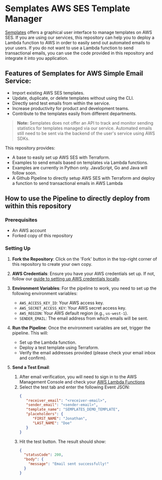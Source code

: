 # Semplates AWS SES Template Manager

[Semplates](https://semplates.io) offers a graphical user interface to manage templates on AWS SES. If you are using our services, 
this repository can help you to deploy a Lambda function to AWS in order to easily send out automated emails to your users.
If you do not want to use a Lambda function to send transactional emails, you can use the code provided in this repository and integrate it into you application.

## Features of Semplates for AWS Simple Email Service:
- Import existing AWS SES templates.
- Update, duplicate, or delete templates without using the CLI.
- Directly send test emails from within the service.
- Increase productivity for product and development teams.
- Contribute to the templates easily from different departments.

> **Note:** Semplates does not offer an API to track and monitor sending statistics for templates managed via our service. Automated emails still need to be sent via the backend of the user's service using AWS SDKs.

This repository provides:
- A base to easily set up AWS SES with Terraform.
- Examples to send emails based on templates via Lambda functions.
- Examples are currently in Python only. JavaScript, Go and Java will follow soon.
- A Github Pipeline to directly setup AWS SES with Terraform and deploy a function to send transactional emails in AWS Lambda

## How to use the Pipeline to directly deploy from within this repository

### Prerequisites

- An AWS account
- Forked copy of this repository

### Setting Up

1. **Fork the Repository**: Click on the 'Fork' button in the top-right corner of this repository to create your own copy.

2. **AWS Credentials**: Ensure you have your AWS credentials set up. If not, follow our [guide to setting up AWS credentials locally](#aws-credentials-setup).

3. **Environment Variables**: For the pipeline to work, you need to set up the following environment variables:
    - `AWS_ACCESS_KEY_ID`: Your AWS access key.
    - `AWS_SECRET_ACCESS_KEY`: Your AWS secret access key.
    - `AWS_REGION`: Your AWS default region (e.g., `us-west-1`).
    - `SENDER_EMAIL`: The email address from which emails will be sent.

4. **Run the Pipeline**: Once the environment variables are set, trigger the pipeline. This will:
    - Set up the Lambda function.
    - Deploy a test template using Terraform.
    - Verify the email addresses provided (please check your email inbox and confirm).

5. **Send a Test Email**: 
   1. After email verification, you will need to sign in to the AWS Management Console and check your [AWS Lambda Functions](https://eu-central-1.console.aws.amazon.com/lambda)
   2. Select the test tab and enter the following Event JSON:
      ```json
      {
         "receiver_email": "<receiver-email>",
         "sender_email": "<sender-email>",
         "template_name": "SEMPLATES_DEMO_TEMPLATE",
         "placeholders": {
            "FIRST_NAME": "Jonathan",
            "LAST_NAME": "Doe"
         }
      }
      ```
   3. Hit the test button. The result should show:
      ```json
      {
        "statusCode": 200,
        "body": {
          "message": "Email sent successfully!"
        }
      }
      ```
   